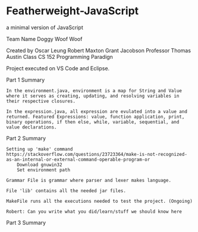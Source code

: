 # Featherweight-JavaScript
a minimal version of JavaScript

Team Name
	Doggy Woof Woof

Created by 
	Oscar Leung 
	Robert Maxton
	Grant Jacobson
Professor
	Thomas Austin
Class
	CS 152 Programming Paradign

Project executed on VS Code and Eclipse.

Part 1 Summary

	In the environment.java, environment is a map for String and Value where it serves as creating, updating, and resolving variables in their respective closures. 

	In the expression.java, all expression are evulated into a value and returned. Featured Expressions: value, function application, print, binary operations, if then else, while, variable, sequential, and value declarations. 

Part 2 Summary

	Setting up 'make' command https://stackoverflow.com/questions/23723364/make-is-not-recognized-as-an-internal-or-external-command-operable-program-or
		Download gnuwin32
		Set environment path

	Grammar File is grammar where parser and lexer makes language.

	File 'lib' contains all the needed jar files. 

	MakeFile runs all the executions needed to test the project. (Ongoing) 

	Robert: Can you write what you did/learn/stuff we should know here
	

Part 3 Summary
